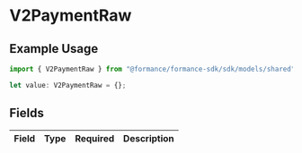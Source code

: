 # V2PaymentRaw

## Example Usage

```typescript
import { V2PaymentRaw } from "@formance/formance-sdk/sdk/models/shared";

let value: V2PaymentRaw = {};
```

## Fields

| Field       | Type        | Required    | Description |
| ----------- | ----------- | ----------- | ----------- |